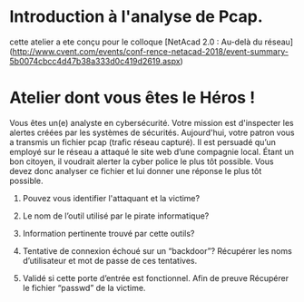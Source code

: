# Introduction à l'analyse de Pcap.
 cette atelier a ete conçu pour le colloque [NetAcad 2.0  : Au-delà du réseau] (http://www.cvent.com/events/conf-rence-netacad-2018/event-summary-5b0074cbcc4d47b38a333d0c419d2619.aspx)
# Atelier dont vous êtes le Héros !
Vous êtes un(e) analyste en cybersécurité. Votre mission est d'inspecter les alertes créées par les systèmes de sécurités.
Aujourd'hui, votre patron vous a transmis un fichier pcap (trafic réseau capturé). Il est persuadé qu’un employé sur le réseau a attaqué le site web d’une compagnie local. Étant un bon citoyen, il voudrait alerter la cyber police le plus tôt possible.
Vous devez donc analyser ce fichier et lui donner une réponse le plus tôt possible.


1. Pouvez vous identifier l'attaquant et la victime?

2. Le nom de l’outil utilisé par le pirate informatique?

3. Information pertinente trouvé par cette outils?

4. Tentative de connexion échoué sur un “backdoor”?
   Récupérer les noms d’utilisateur et mot de passe de ces tentatives.

5. Validé si cette porte d’entrée est fonctionnel.
   Afin de preuve Récupérer le fichier “passwd” de la victime.





